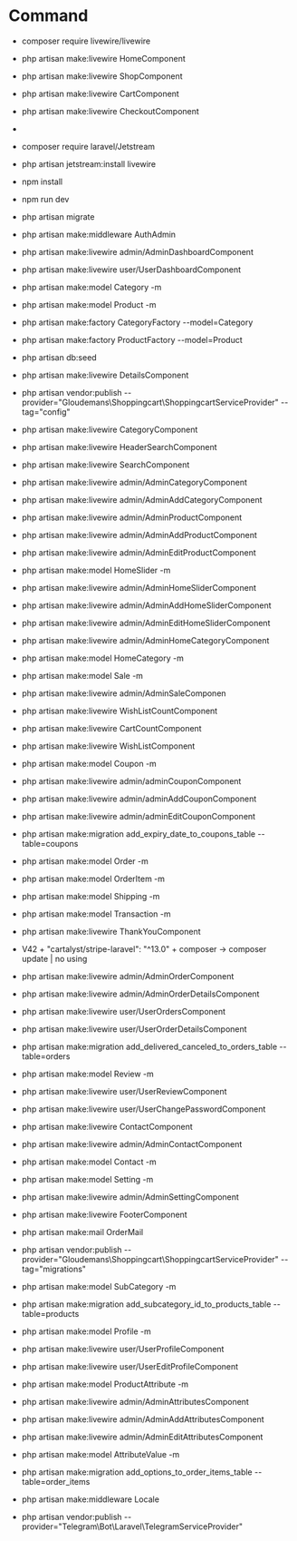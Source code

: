 # Command 
- composer require livewire/livewire
- php artisan make:livewire HomeComponent
- php artisan make:livewire ShopComponent
- php artisan make:livewire CartComponent
- php artisan make:livewire CheckoutComponent
- 
- composer require laravel/Jetstream
- php artisan jetstream:install livewire
- npm install
- npm run dev
- php artisan migrate
- php artisan make:middleware AuthAdmin
- php artisan make:livewire admin/AdminDashboardComponent
- php artisan make:livewire user/UserDashboardComponent
- php artisan make:model Category -m
- php artisan make:model Product -m
- php artisan make:factory CategoryFactory --model=Category
- php artisan make:factory ProductFactory --model=Product
- php artisan db:seed
- php artisan make:livewire DetailsComponent
- php artisan vendor:publish --provider="Gloudemans\Shoppingcart\ShoppingcartServiceProvider" --tag="config"

- php artisan make:livewire CategoryComponent
- php artisan make:livewire HeaderSearchComponent
- php artisan make:livewire SearchComponent
- php artisan make:livewire admin/AdminCategoryComponent
- php artisan make:livewire admin/AdminAddCategoryComponent
- php artisan make:livewire admin/AdminProductComponent
- php artisan make:livewire admin/AdminAddProductComponent
- php artisan make:livewire admin/AdminEditProductComponent
- php artisan make:model HomeSlider -m
- php artisan make:livewire admin/AdminHomeSliderComponent
- php artisan make:livewire admin/AdminAddHomeSliderComponent
- php artisan make:livewire admin/AdminEditHomeSliderComponent
- php artisan make:livewire admin/AdminHomeCategoryComponent
- php artisan make:model HomeCategory -m
- php artisan make:model Sale -m
- php artisan make:livewire admin/AdminSaleComponen

- php artisan make:livewire WishListCountComponent
- php artisan make:livewire CartCountComponent
- php artisan make:livewire WishListComponent
- php artisan make:model Coupon -m
- php artisan make:livewire admin/adminCouponComponent
- php artisan make:livewire admin/adminAddCouponComponent
- php artisan make:livewire admin/adminEditCouponComponent
- php artisan make:migration add_expiry_date_to_coupons_table --table=coupons
- php artisan make:model Order -m
- php artisan make:model OrderItem -m
- php artisan make:model Shipping -m
- php artisan make:model Transaction -m

- php artisan make:livewire ThankYouComponent
- V42 + "cartalyst/stripe-laravel": "^13.0" + composer -> composer update | no using
- php artisan make:livewire admin/AdminOrderComponent
- php artisan make:livewire admin/AdminOrderDetailsComponent
- php artisan make:livewire user/UserOrdersComponent
- php artisan make:livewire user/UserOrderDetailsComponent
- php artisan make:migration add_delivered_canceled_to_orders_table --table=orders
- php artisan make:model Review -m
- php artisan make:livewire user/UserReviewComponent
- php artisan make:livewire user/UserChangePasswordComponent

- php artisan make:livewire ContactComponent
- php artisan make:livewire admin/AdminContactComponent
- php artisan make:model Contact -m
- php artisan make:model Setting -m
- php artisan make:livewire admin/AdminSettingComponent
- php artisan make:livewire FooterComponent
- php artisan make:mail OrderMail
- php artisan vendor:publish --provider="Gloudemans\Shoppingcart\ShoppingcartServiceProvider" --tag="migrations"
- php artisan make:model SubCategory -m
- php artisan make:migration add_subcategory_id_to_products_table --table=products
- php artisan make:model Profile -m
- php artisan make:livewire user/UserProfileComponent
- php artisan make:livewire user/UserEditProfileComponent
- php artisan make:model ProductAttribute -m
- php artisan make:livewire admin/AdminAttributesComponent
- php artisan make:livewire admin/AdminAddAttributesComponent
- php artisan make:livewire admin/AdminEditAttributesComponent
- php artisan make:model AttributeValue -m
- php artisan make:migration add_options_to_order_items_table --table=order_items

- php artisan make:middleware Locale

- php artisan vendor:publish --provider="Telegram\Bot\Laravel\TelegramServiceProvider"
